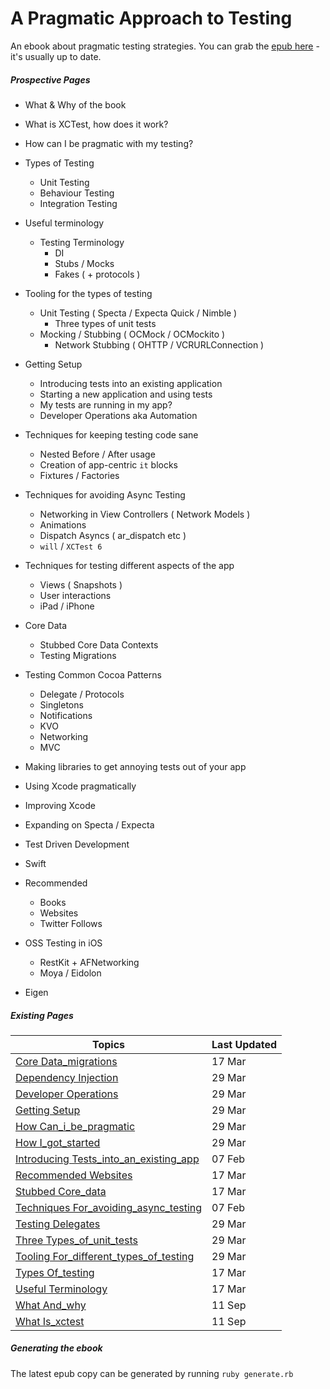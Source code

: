 A Pragmatic Approach to Testing
===============

An ebook about pragmatic testing strategies. You can grab the [epub here](https://github.com/orta/pragmatic-testing/blob/master/pragmatic_testing.epub?raw=true) - it's usually up to date.

##### Prospective Pages

* What & Why of the book
* What is XCTest, how does it work?
* How can I be pragmatic with my testing?

* Types of Testing
  * Unit Testing
  * Behaviour Testing
  * Integration Testing

* Useful terminology
  * Testing Terminology
	* DI
	* Stubs / Mocks
	* Fakes ( + protocols )

* Tooling for the types of testing
  * Unit Testing ( Specta / Expecta Quick / Nimble )
     * Three types of unit tests
  * Mocking / Stubbing ( OCMock / OCMockito )
	* Network Stubbing ( OHTTP / VCRURLConnection )

* Getting Setup
  * Introducing tests into an existing application
  * Starting a new application and using tests
  * My tests are running in my app?
  * Developer Operations aka Automation

* Techniques for keeping testing code sane
  * Nested Before / After usage
  * Creation of app-centric `it` blocks
  * Fixtures / Factories

* Techniques for avoiding Async Testing
  * Networking in View Controllers ( Network Models )
  * Animations
  * Dispatch Asyncs ( ar\_dispatch etc )
  * `will` / `XCTest 6`

* Techniques for testing different aspects of the app
  * Views ( Snapshots )
  * User interactions
  * iPad / iPhone

* Core Data
  * Stubbed Core Data Contexts
  * Testing Migrations

* Testing Common Cocoa Patterns
  * Delegate / Protocols
  * Singletons
  * Notifications
  * KVO
  * Networking
  * MVC

* Making libraries to get annoying tests out of your app
* Using Xcode pragmatically
* Improving Xcode
* Expanding on Specta / Expecta
* Test Driven Development
* Swift
* Recommended
  * Books
  * Websites
  * Twitter Follows

* OSS Testing in iOS
  * RestKit + AFNetworking
  * Moya / Eidolon
* Eigen

##### Existing Pages

| Topics | Last Updated |
| -------|--------------|
|[Core Data_migrations](core_data_migrations.md)|17 Mar|
|[Dependency Injection](dependency_injection.md)|29 Mar|
|[Developer Operations](developer_operations.md)|29 Mar|
|[Getting Setup](getting_setup.md)|29 Mar|
|[How Can_i_be_pragmatic](how_can_i_be_pragmatic.md)|29 Mar|
|[How I_got_started](how_i_got_started.md)|29 Mar|
|[Introducing Tests_into_an_existing_app](introducing_tests_into_an_existing_app.md)|07 Feb|
|[Recommended Websites](recommended_websites.md)|17 Mar|
|[Stubbed Core_data](stubbed_core_data.md)|17 Mar|
|[Techniques For_avoiding_async_testing](Techniques_for_avoiding_Async_Testing.md)|07 Feb|
|[Testing Delegates](testing_delegates.md)|29 Mar|
|[Three Types_of_unit_tests](Three_Types_of_Unit_Tests.md)|29 Mar|
|[Tooling For_different_types_of_testing](Tooling_for_different_types_of_testing.md)|29 Mar|
|[Types Of_testing](types_of_testing.md)|17 Mar|
|[Useful Terminology](useful_terminology.md)|17 Mar|
|[What And_why](what_and_why.md)|11 Sep|
|[What Is_xctest](what_is_xctest.md)|11 Sep|

##### Generating the ebook

The latest epub copy can be generated by running `ruby generate.rb`
